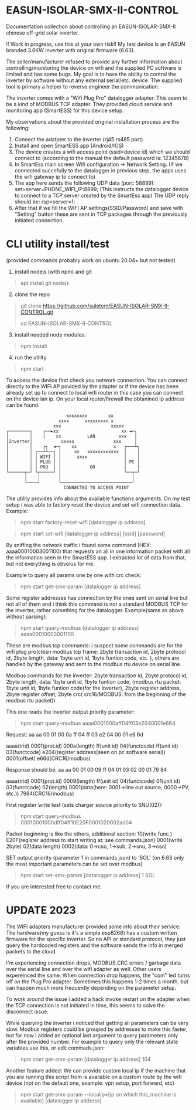 # EASUN-ISOLAR-SMX-II-CONTROL
Documentation collection about controlling an EASUN-ISOLAR-SMX-II chinese off-grid solar inverter.

!! Work in progress, use this at your own risk!!
My test device is an EASUN branded 3.6KW inverter with original firmware (6.63).

The seller/manufacturer refused to provide any further information about controlling/monitoring the device on wifi and the supplied PC software is limited and has some bugs. My goal is to have the ability to control the inverter by software without any external serial/etc. device. The supplied tool is primary a helper to reverse engineer the communication.

The inverter comes with a "Wifi Plug Pro" datalogger adapter. This seem to be a kind of MODBUS TCP adapter. They provided cloud service and monitoring app (SmartESS) for this device setup.

My observations about the provided original installation process are the following:

1. Connect the adatpter to the inverter (rj45 rs485 port)
2. Install and open SmartESS app (Android/IOS)
3. The device creates a wifi access point (ssid=device id) which we should connect to (according to the manual the default password is: 12345678)
4. In SmartEss main screen Wifi configuration -> Network Setting.  (If we connected succefully to the datalogger in previous step, the apps uses the wifi gateway ip to connect to)
5. The app here sends the following UDP data (port: 58899): set>server=PHONE_WIFI_IP:8899; (This instructs the datalogger device to connect to a TCP server created by the SmartEss app) The UDP reply should be: rsp>server=1;
6. After that if we fill the WIFI AP settings(SSID/Password) and save with "Setting" button these are sent in TCP packages through the previously initiated connection.


# CLI utility install/test
(provided commands probably work on ubuntu 20.04+ but not tested)

1. install nodejs (with npm) and git
> apt install git nodejs
2. clone the repo
>git clone https://github.com/suletom/EASUN-ISOLAR-SMX-II-CONTROL.git
>
>cd EASUN-ISOLAR-SMX-II-CONTROL
3. install needed node modules: 
>npm install
4. run the utility
>npm start

To access the device first check you network connection. You can connect directly to the WIFI AP povided by the adapter or if the device has been already set up to connect to local wifi router in this case you can connect on the device lan ip. On your local router/firewall the obtanined ip address can be found.

```
                       xxxxxxxx        xx
                    xxxx      xxxxxxxxx x
                  xxx                   xxxxx
┌────────┐    ┌──►xx                        xx ◄─┐
│        │    │    xx          LAN         xxx   │
│Inverter│           xxxxx               xxx     │
│        │    ┌┐  ◄─┐    xx              x   ┌───┴┐
│        │ ┌──┴┴──┐ │     xx   xxxxxxxxxxxx  │    │
│        │ │ WIFI │ │      xxxx              │    │
│        │ │ PLUG │ │                        │ PC │
│        │ │ PRO  │ │           OR           │    │
└──────┬─┘ └┬─────┘ │                        └──┬─┘
       │    │       │                           │
       └────┘       └───────────────────────────┘
                      CONNECTED TO ACCESS POINT
```

The utility provides info about the available functions arguments. On my test setup i was able to factory reset the device and set wifi connection data. 
Example: 
>npm start factory-reset-wifi [datalogger ip address]

>npm start set-wifi [datalogger ip address] [ssid] [password]

By sniffing the network traffic i found some command (HEX: aaaa00010003001100) that requests an all in one information packet with all the information seen in the SmartESS app. I extracted lot of data from that, but not everything is obvoius for me.

Example to query all params one by one with crc check:
>npm start get-smx-param [datalogger ip address]

Some register addresses has connection by the ones sent on serial line but not all of them and i think this command is not a standard MODBUS TCP for the inverter, rather something for the datalogger.
Example(same as above without parsing): 
>npm start query-modbus [datalogger ip address] aaaa00010003001100

These are modbus tcp commands: i suspect some commands are for the wifi plug pro(clean modbus tcp frame: 2byte transaction id, 2byte protocol id, 2byte 
length, data: 1byte unit id, 1byte funtion code, etc. ), others are handled by the gateway and sent to the modbus rtu device on serial line.

Modbus commands for the inverter: 2byte transaction id, 2byte protocol id, 2byte length, data: 1byte unit id, 1byte funtion code, (modbus rtu packet:  1byte unit id, 1byte funtion code(for the inverter), 2byte register address, 2byte register offset, 2byte crc( crc16/MODBUS: from the beginning of the modbus rtu packet))

This one reads the inverter output priority parameter:
>npm start query-modbus aaaa0001000aff04ff03e2040001e66d

Request:
aa aa 00 01 00 0a ff 04   ff 03 e2 04 00 01 e6 6d

aaaa(trid)  0001(prot.id)  000a(length) ff(unit id) 04(functcode) ff(unit id) 03(functcode) e204(register address(seen on pc software serial)) 0001(offset) e66d(CRC16/modbus)

Response should be:
aa aa 00 01 00 09 ff 04   01 03 02 00 01 79 84

aaaa(trid) 0001(prot.id)  0009(length) ff(unit id) 04(functcode) 01(unit id) 03(functcode) 02(length) 0001(data(here: 0001->line out source, 0000->PV, etc.)) 7984(CRC16/modbus)


First register write test (sets charger source priority to SNU(02)):

>npm start query-modbus 00010001000dff04ff10E20F0001020002ad04

Packet beginning is like the others, additional section: 10(write func.) E20F(register address to start writing at: see commands.json) 0001(write 2byte) 02(data length) 0002(data: 0->cso, 1->sub, 2->snu, 3->oso)

SET output priority (parameter 1 in commands.json) to 'SOL' (on 6.63 only the most important parameters can be set over modbus)

>npm start set-smx-param [datalogger ip address] 1 SOL

If you are interested free to contact me.

# UPDATE 2023

The WIFI adapters manufacturer provided some info about their service: The hardware(my guess is it's a simple esp8266) has a custom written firmware for the specific inverter. So no API or standard protocol, they just query the hardcoded registers and the software sends the info in merged packets to the cloud.

I'm experiencing connection drops, MODBUS CRC errors / garbage data over the serial line and over the wifi adapter as well. Other users expereinced the same. When connection drop happens, the "com" led turns off on the Plug Pro adapter. Sometimes this happens 1-2 times a month, but can happen much more frequently depending on the parameter setup.

To work around the issue i added a hack invoke restart on the adapter when the TCP connection is not initiated in time, this seems to solve the disconnect issue.

While querying the inverter i noticed that getting all parameters can be very slow. Modbus registers could be grouped by addresses to make this faster, but for now i added an optional last argument to query parameters only after the provided number. For example to query only the relevant state variables use this, or edit commads.json:

>npm start get-smx-param [datalogger ip address] 104

Another feature added: 
We can provide custom local ip if the machine that you are running this script from is available on a custom route by the wifi device (not on the default one, example: vpn setup, port forward, etc) 

>npm start get-smx-param --localip=[ip on which this_machine is available] [datalogger ip address]
